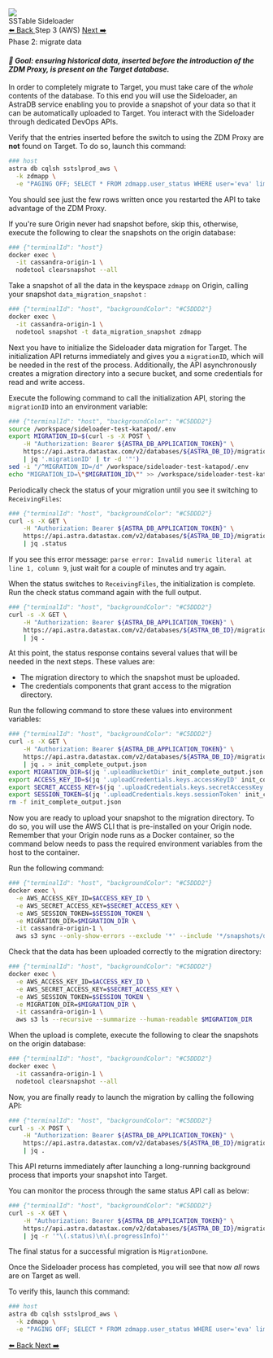 <!-- TOP -->
<div class="top">
  <img class="scenario-academy-logo" src="https://datastax-academy.github.io/katapod-shared-assets/images/ds-academy-2023.svg" />
  <div class="scenario-title-section">
    <span class="scenario-title">SSTable Sideloader</span>
  </div>
</div>

<!-- NAVIGATION -->
<div id="navigation-top" class="navigation-top">
 <a title="Back" href='command:katapod.loadPage?[{"step":"step2"}]' 
   class="btn btn-dark navigation-top-left">⬅️ Back
 </a>
<span class="step-count">Step 3 (AWS)</span>
 <a title="Next" href='command:katapod.loadPage?[{"step":"step4"}]' 
    class="btn btn-dark navigation-top-right">Next ➡️
  </a>
</div>

<!-- CONTENT -->

<div class="step-title">Phase 2: migrate data</div>

#### _🎯 Goal: ensuring historical data, inserted before the introduction of the ZDM Proxy, is present on the Target database._

In order to completely migrate to Target, you must take care
of the _whole_ contents of the database. To this end
you will use the Sideloader, an AstraDB service enabling you to provide a snapshot of your data so that it can be automatically uploaded to Target. You interact with the Sideloader through dedicated DevOps APIs.

Verify that the entries inserted before the switch to using the ZDM Proxy are **not** found on Target.
To do so, launch this command:

```bash
### host
astra db cqlsh sstslprod_aws \
  -k zdmapp \
  -e "PAGING OFF; SELECT * FROM zdmapp.user_status WHERE user='eva' limit 500;"
```

You should see just the few rows written once you restarted the API to take advantage of the ZDM Proxy.

If you're sure Origin never had snapshot before, skip this, otherwise, execute the following to clear the snapshots on the origin database:
```bash
### {"terminalId": "host"}
docker exec \
  -it cassandra-origin-1 \
  nodetool clearsnapshot --all
```

Take a snapshot of all the data in the keyspace `zdmapp` on Origin, calling your snapshot `data_migration_snapshot` :
```bash
### {"terminalId": "host", "backgroundColor": "#C5DDD2"}
docker exec \
  -it cassandra-origin-1 \
  nodetool snapshot -t data_migration_snapshot zdmapp
```

Next you have to initialize the Sideloader data migration for Target. The initialization API returns immediately and gives you a `migrationID`, which will be needed in the rest of the process.
Additionally, the API asynchronously creates a migration directory into a secure bucket, and some credentials for read and write access.

Execute the following command to call the initialization API, storing the `migrationID` into an environment variable:
```bash
### {"terminalId": "host", "backgroundColor": "#C5DDD2"}
source /workspace/sideloader-test-katapod/.env
export MIGRATION_ID=$(curl -s -X POST \
    -H "Authorization: Bearer ${ASTRA_DB_APPLICATION_TOKEN}" \
    https://api.astra.datastax.com/v2/databases/${ASTRA_DB_ID}/migrations/initialize \
    | jq '.migrationID' | tr -d '"')
sed -i "/^MIGRATION_ID=/d" /workspace/sideloader-test-katapod/.env
echo "MIGRATION_ID=\"$MIGRATION_ID\"" >> /workspace/sideloader-test-katapod/.env
```

Periodically check the status of your migration until you see it switching to `ReceivingFiles`:
```bash
### {"terminalId": "host", "backgroundColor": "#C5DDD2"}
curl -s -X GET \
    -H "Authorization: Bearer ${ASTRA_DB_APPLICATION_TOKEN}" \
    https://api.astra.datastax.com/v2/databases/${ASTRA_DB_ID}/migrations/${MIGRATION_ID} \
    | jq .status
```

If you see this error message: `parse error: Invalid numeric literal at line 1, column 9`, just wait for a couple of minutes and try again.

When the status switches to `ReceivingFiles`, the initialization is complete. Run the check status command again with the full output.
```bash
### {"terminalId": "host", "backgroundColor": "#C5DDD2"}
curl -s -X GET \
    -H "Authorization: Bearer ${ASTRA_DB_APPLICATION_TOKEN}" \
    https://api.astra.datastax.com/v2/databases/${ASTRA_DB_ID}/migrations/${MIGRATION_ID} \
    | jq .
```

At this point, the status response contains several values that will be needed in the next steps.
These values are:
 - The migration directory to which the snapshot must be uploaded.
 - The credentials components that grant access to the migration directory.

Run the following command to store these values into environment variables: 
```bash
### {"terminalId": "host", "backgroundColor": "#C5DDD2"}
curl -s -X GET \
    -H "Authorization: Bearer ${ASTRA_DB_APPLICATION_TOKEN}" \
    https://api.astra.datastax.com/v2/databases/${ASTRA_DB_ID}/migrations/${MIGRATION_ID} \
    | jq . > init_complete_output.json
export MIGRATION_DIR=$(jq '.uploadBucketDir' init_complete_output.json | tr -d '"')
export ACCESS_KEY_ID=$(jq '.uploadCredentials.keys.accessKeyID' init_complete_output.json | tr -d '"')
export SECRET_ACCESS_KEY=$(jq '.uploadCredentials.keys.secretAccessKey' init_complete_output.json | tr -d '"')
export SESSION_TOKEN=$(jq '.uploadCredentials.keys.sessionToken' init_complete_output.json | tr -d '"')
rm -f init_complete_output.json
```

Now you are ready to upload your snapshot to the migration directory. To do so, you will use the AWS CLI that is pre-installed on your Origin node. Remember that your Origin node runs as a Docker container, so the command below needs to pass the required environment variables from the host to the container.

Run the following command:
```bash
### {"terminalId": "host", "backgroundColor": "#C5DDD2"}
docker exec \
  -e AWS_ACCESS_KEY_ID=$ACCESS_KEY_ID \
  -e AWS_SECRET_ACCESS_KEY=$SECRET_ACCESS_KEY \
  -e AWS_SESSION_TOKEN=$SESSION_TOKEN \
  -e MIGRATION_DIR=$MIGRATION_DIR \
  -it cassandra-origin-1 \
  aws s3 sync --only-show-errors --exclude '*' --include '*/snapshots/data_migration_snapshot*' /var/lib/cassandra/data/ ${MIGRATION_DIR}node1
```

Check that the data has been uploaded correctly to the migration directory:
```bash
### {"terminalId": "host", "backgroundColor": "#C5DDD2"}
docker exec \
  -e AWS_ACCESS_KEY_ID=$ACCESS_KEY_ID \
  -e AWS_SECRET_ACCESS_KEY=$SECRET_ACCESS_KEY \
  -e AWS_SESSION_TOKEN=$SESSION_TOKEN \
  -e MIGRATION_DIR=$MIGRATION_DIR \
  -it cassandra-origin-1 \
  aws s3 ls --recursive --summarize --human-readable $MIGRATION_DIR
```

When the upload is complete, execute the following to clear the snapshots on the origin database:
```bash
### {"terminalId": "host", "backgroundColor": "#C5DDD2"}
docker exec \
  -it cassandra-origin-1 \
  nodetool clearsnapshot --all
```

Now, you are finally ready to launch the migration by calling the following API:
```bash
### {"terminalId": "host", "backgroundColor": "#C5DDD2"}
curl -s -X POST \
    -H "Authorization: Bearer ${ASTRA_DB_APPLICATION_TOKEN}" \
    https://api.astra.datastax.com/v2/databases/${ASTRA_DB_ID}/migrations/${MIGRATION_ID}/launch \
    | jq .
```

This API returns immediately after launching a long-running background process that imports your snapshot into Target.

You can monitor the process through the same status API call as below:
```bash
### {"terminalId": "host", "backgroundColor": "#C5DDD2"}
curl -s -X GET \
    -H "Authorization: Bearer ${ASTRA_DB_APPLICATION_TOKEN}" \
    https://api.astra.datastax.com/v2/databases/${ASTRA_DB_ID}/migrations/${MIGRATION_ID} \
    | jq -r '"\(.status)\n\(.progressInfo)"'
```
The final status for a successful migration is `MigrationDone`. 

Once the Sideloader process has completed, you will see that now _all_ rows are
on Target as well.

To verify this, launch this command:

```bash
### host
astra db cqlsh sstslprod_aws \
  -k zdmapp \
  -e "PAGING OFF; SELECT * FROM zdmapp.user_status WHERE user='eva' limit 500;"
```

<!-- NAVIGATION -->
<div id="navigation-bottom" class="navigation-bottom">
 <a title="Back" href='command:katapod.loadPage?[{"step":"step2"}]'
   class="btn btn-dark navigation-bottom-left">⬅️ Back
 </a>
 <a title="Next" href='command:katapod.loadPage?[{"step":"step4"}]'
    class="btn btn-dark navigation-bottom-right">Next ➡️
  </a>
</div>
